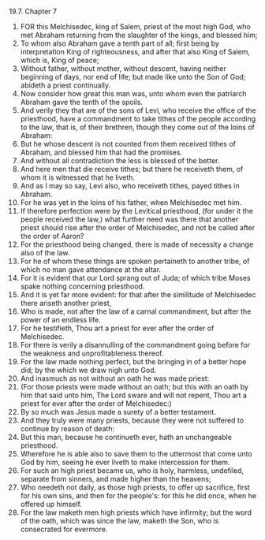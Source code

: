 19.7. Chapter 7
1. FOR this Melchisedec, king of Salem, priest of the most high God, who met Abraham returning from the slaughter of the kings, and blessed him;
2. To whom also Abraham gave a tenth part of all; first being by interpretation King of righteousness, and after that also King of Salem, which is, King of peace;
3. Without father, without mother, without descent, having neither beginning of days, nor end of life; but made like unto the Son of God; abideth a priest continually.
4. Now consider how great this man was, unto whom even the patriarch Abraham gave the tenth of the spoils.
5. And verily they that are of the sons of Levi, who receive the office of the priesthood, have a commandment to take tithes of the people according to the law, that is, of their brethren, though they come out of the loins of Abraham:
6. But he whose descent is not counted from them received tithes of Abraham, and blessed him that had the promises.
7. And without all contradiction the less is blessed of the better.
8. And here men that die receive tithes; but there he receiveth them, of whom it is witnessed that he liveth.
9. And as I may so say, Levi also, who receiveth tithes, payed tithes in Abraham.
10. For he was yet in the loins of his father, when Melchisedec met him.
11. If therefore perfection were by the Levitical priesthood, (for under it the people received the law,) what further need was there that another priest should rise after the order of Melchisedec, and not be called after the order of Aaron?
12. For the priesthood being changed, there is made of necessity a change also of the law.
13. For he of whom these things are spoken pertaineth to another tribe, of which no man gave attendance at the altar.
14. For it is evident that our Lord sprang out of Juda; of which tribe Moses spake nothing concerning priesthood.
15. And it is yet far more evident: for that after the similitude of Melchisedec there ariseth another priest,
16. Who is made, not after the law of a carnal commandment, but after the power of an endless life.
17. For he testifieth, Thou art a priest for ever after the order of Melchisedec.
18. For there is verily a disannulling of the commandment going before for the weakness and unprofitableness thereof.
19. For the law made nothing perfect, but the bringing in of a better hope did; by the which we draw nigh unto God.
20. And inasmuch as not without an oath he was made priest:
21. (For those priests were made without an oath; but this with an oath by him that said unto him, The Lord sware and will not repent, Thou art a priest for ever after the order of Melchisedec:)
22. By so much was Jesus made a surety of a better testament.
23. And they truly were many priests, because they were not suffered to continue by reason of death:
24. But this man, because he continueth ever, hath an unchangeable priesthood.
25. Wherefore he is able also to save them to the uttermost that come unto God by him, seeing he ever liveth to make intercession for them.
26. For such an high priest became us, who is holy, harmless, undefiled, separate from sinners, and made higher than the heavens;
27. Who needeth not daily, as those high priests, to offer up sacrifice, first for his own sins, and then for the people's: for this he did once, when he offered up himself.
28. For the law maketh men high priests which have infirmity; but the word of the oath, which was since the law, maketh the Son, who is consecrated for evermore.

